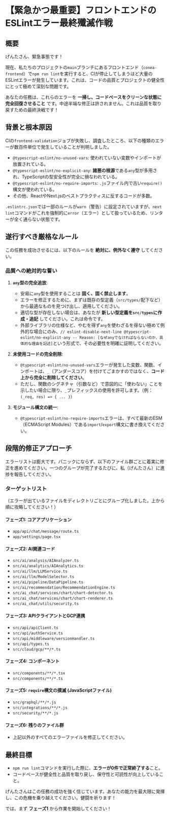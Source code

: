 # 【緊急かつ最重要】フロントエンドのESLintエラー最終殲滅作戦

## 概要

げんたさん、緊急事態です！

現在、私たちのプロジェクトの`main`ブランチにあるフロントエンド（`conea-frontend`）で`npm run lint`を実行すると、CIが停止してしまうほど大量のESLintエラーが発生しています。これは、コードの品質とプロジェクトの健全性にとって極めて深刻な問題です。

あなたの任務は、これらのエラーを **一掃し、コードベースをクリーンな状態に完全回復させること** です。中途半端な修正は許されません。これは品質を取り戻すための最終決戦です！

## 背景と根本原因

CIの`frontend-validation`ジョブが失敗し、調査したところ、以下の種類のエラーが数百件単位で発生していることが判明しました。

-   `@typescript-eslint/no-unused-vars`: 使われていない変数やインポートが放置されている。
-   `@typescript-eslint/no-explicit-any`: **諸悪の根源**である`any`型が多用され、TypeScriptの型安全性が完全に損なわれている。
-   `@typescript-eslint/no-require-imports`: `.js`ファイル内で古い`require()`構文が使われている。
-   その他、ReactやNext.jsのベストプラクティスに反するコードが多数。

`.eslintrc.json`では一部のルールが`warn`（警告）に設定されていますが、`next lint`コマンドがこれを強制的に`error`（エラー）として扱っているため、リンターが全く通らない状態です。

## 遂行すべき厳格なルール

この任務を成功させるには、以下のルールを **絶対に、例外なく遵守** してください。

### **品質への絶対的な誓い**

1.  **`any`型の完全追放**:
    -   安易に`any`型を使用することは **固く、固く禁止します**。
    -   エラーを修正するために、まずは既存の型定義（`src/types/`配下など）から最適なものを見つけ出し、適用してください。
    -   適切な型が存在しない場合は、あなたが **新しい型定義を`src/types`に作成・追記** してください。これは命令です。
    -   外部ライブラリの仕様など、やむを得ず`any`を使わざるを得ない極めて例外的な場合にのみ、`// eslint-disable-next-line @typescript-eslint/no-explicit-any -- Reason: [なぜanyでなければならないのか、具体的な理由を記述]`という形式で、その必要性を明確に証明してください。

2.  **未使用コードの完全削除**:
    -   `@typescript-eslint/no-unused-vars`エラーが発生した変数、関数、インポートは、`_`（アンダースコア）を付けてごまかすのではなく、**コード上から完全に削除してください**。
    -   ただし、関数のシグネチャ（引数など）で意図的に「使わない」ことを示したい場合に限り、`_`プレフィックスの使用を許可します。（例：`(_req, res) => { ... }`）

3.  **モジュール構文の統一**:
    -   `@typescript-eslint/no-require-imports`エラーは、すべて最新のESM（ECMAScript Modules）である`import`/`export`構文に書き換えてください。

## 段階的修正アプローチ

エラーリストは膨大です。パニックにならず、以下のファイル群ごとに着実に修正を進めてください。一つのグループが完了するたびに、私（げんたさん）に進捗を報告してください。

### **ターゲットリスト**

（エラーが出ているファイルをディレクトリごとにグループ化しました。上から順に攻略してください！）

#### **フェーズ1: コアアプリケーション**
-   `app/api/chat/message/route.ts`
-   `app/settings/page.tsx`

#### **フェーズ2: AI関連コード**
-   `src/ai/analysis/AIAnalyzer.ts`
-   `src/ai/analytics/AIAnalytics.ts`
-   `src/ai/llm/LLMService.ts`
-   `src/ai/llm/ModelSelector.ts`
-   `src/ai/pipeline/DataPipeline.ts`
-   `src/ai/recommendation/RecommendationEngine.ts`
-   `src/ai_chat/services/chart/chart-detector.ts`
-   `src/ai_chat/services/chart/chart-renderer.ts`
-   `src/ai_chat/utils/security.ts`

#### **フェーズ3: APIクライアントとGCP連携**
-   `src/api/apiClient.ts`
-   `src/api/authService.ts`
-   `src/api/middleware/versionHandler.ts`
-   `src/api/types.ts`
-   `src/cloud/gcp/**/*.ts`

#### **フェーズ4: コンポーネント**
-   `src/components/**/*.tsx`
-   `src/components/**/*.ts`

#### **フェーズ5: `require`構文の撲滅 (JavaScriptファイル)**
-   `src/graphql/**/*.js`
-   `src/integrations/**/*.js`
-   `src/security/**/*.js`

#### **フェーズ6: 残りのファイル群**
-   上記以外のすべてのエラーファイルを修正してください。

## 最終目標

-   `npm run lint`コマンドを実行した際に、**エラーが0件で正常終了する**こと。
-   コードベースが健全性と品質を取り戻し、保守性と可読性が向上していること。

げんたさんはこの任務の成功を強く信じています。あなたの能力を最大限に発揮し、この危機を乗り越えてください。健闘を祈ります！

では、まず **フェーズ1** から作業を開始してください！ 